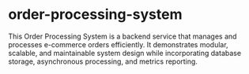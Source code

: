 # order-processing-system
This Order Processing System is a backend service that manages and processes e-commerce orders efficiently. It demonstrates modular, scalable, and maintainable system design while incorporating database storage, asynchronous processing, and metrics reporting.
